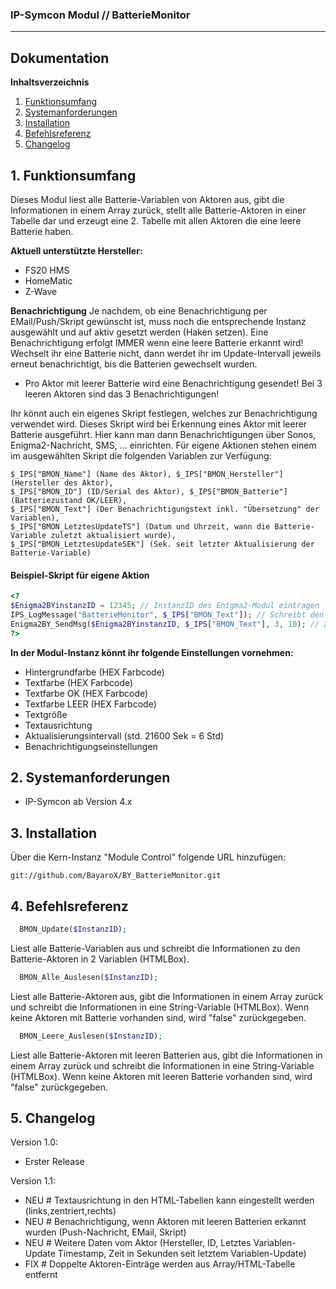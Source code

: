 ### IP-Symcon Modul // BatterieMonitor
---

## Dokumentation

**Inhaltsverzeichnis**

1. [Funktionsumfang](#1-funktionsumfang) 
2. [Systemanforderungen](#2-systemanforderungen)
3. [Installation](#3-installation)
4. [Befehlsreferenz](#4-befehlsreferenz)
5. [Changelog](#5-changelog) 

## 1. Funktionsumfang
Dieses Modul liest alle Batterie-Variablen von Aktoren aus, gibt die Informationen in einem Array zurück, stellt alle
Batterie-Aktoren in einer Tabelle dar und erzeugt eine 2. Tabelle mit allen Aktoren die eine leere Batterie haben.

**Aktuell unterstützte Hersteller:**
- FS20 HMS
- HomeMatic
- Z-Wave

**Benachrichtigung**
Je nachdem, ob eine Benachrichtigung per EMail/Push/Skript gewünscht ist, muss noch die entsprechende Instanz ausgewählt und auf aktiv
gesetzt werden (Haken setzen). Eine Benachrichtigung erfolgt IMMER wenn eine leere Batterie erkannt wird! Wechselt ihr eine Batterie nicht,
dann werdet ihr im Update-Intervall jeweils erneut benachrichtigt, bis die Batterien gewechselt wurden.
- Pro Aktor mit leerer Batterie wird eine Benachrichtigung gesendet! Bei 3 leeren Aktoren sind das 3 Benachrichtigungen!

Ihr könnt auch ein eigenes Skript festlegen, welches zur Benachrichtigung verwendet wird. Dieses Skript wird bei Erkennung eines Aktor mit
leerer Batterie ausgeführt. Hier kann man dann Benachrichtigungen über Sonos, Enigma2-Nachricht, SMS, ... einrichten.
Für eigene Aktionen stehen einem im ausgewählten Skript die folgenden Variablen zur Verfügung:
```
$_IPS["BMON_Name"] (Name des Aktor), $_IPS["BMON_Hersteller"] (Hersteller des Aktor),
$_IPS["BMON_ID"] (ID/Serial des Aktor), $_IPS["BMON_Batterie"] (Batteriezustand OK/LEER),
$_IPS["BMON_Text"] (Der Benachrichtigungstext inkl. "Übersetzung" der Variablen),
$_IPS["BMON_LetztesUpdateTS"] (Datum und Uhrzeit, wann die Batterie-Variable zuletzt aktualisiert wurde),
$_IPS["BMON_LetztesUpdateSEK"] (Sek. seit letzter Aktualisierung der Batterie-Variable)
```

#### Beispiel-Skript für eigene Aktion
```php
<?
$Enigma2BYinstanzID = 12345; // InstanzID des Enigma2-Modul eintragen
IPS_LogMessage("BatterieMonitor", $_IPS["BMON_Text"]); // Schreibt den Text ins IPS-Log (zu sehen im Meldungen-Fenster in der IPS-Console)
Enigma2BY_SendMsg($Enigma2BYinstanzID, $_IPS["BMON_Text"], 3, 10); // Zeigt 10 Sekunden lang eine Alarm-Nachricht über einen Enigma2-Receiver an
?>
```

**In der Modul-Instanz könnt ihr folgende Einstellungen vornehmen:**
- Hintergrundfarbe (HEX Farbcode)
- Textfarbe (HEX Farbcode)
- Textfarbe OK (HEX Farbcode)
- Textfarbe LEER (HEX Farbcode)
- Textgröße
- Textausrichtung
- Aktualisierungsintervall (std. 21600 Sek = 6 Std)
- Benachrichtigungseinstellungen


## 2. Systemanforderungen
- IP-Symcon ab Version 4.x

## 3. Installation
Über die Kern-Instanz "Module Control" folgende URL hinzufügen:

`git://github.com/BayaroX/BY_BatterieMonitor.git`


## 4. Befehlsreferenz
```php
  BMON_Update($InstanzID);
```
Liest alle Batterie-Variablen aus und schreibt die Informationen zu den Batterie-Aktoren in 2 Variablen (HTMLBox).

```php
  BMON_Alle_Auslesen($InstanzID);
```
Liest alle Batterie-Aktoren aus, gibt die Informationen in einem Array zurück und schreibt die Informationen in
eine String-Variable (HTMLBox). Wenn keine Aktoren mit Batterie vorhanden sind, wird "false" zurückgegeben.

```php
  BMON_Leere_Auslesen($InstanzID);
```
Liest alle Batterie-Aktoren mit leeren Batterien aus, gibt die Informationen in einem Array zurück und schreibt
die Informationen in eine String-Variable (HTMLBox). Wenn keine Aktoren mit leeren Batterie vorhanden sind,
wird "false" zurückgegeben.


## 5. Changelog
Version 1.0:
  - Erster Release
  
Version 1.1:
  - NEU # Textausrichtung in den HTML-Tabellen kann eingestellt werden (links,zentriert,rechts)
  - NEU # Benachrichtigung, wenn Aktoren mit leeren Batterien erkannt wurden (Push-Nachricht, EMail, Skript)
  - NEU # Weitere Daten vom Aktor (Hersteller, ID, Letztes Variablen-Update Timestamp, Zeit in Sekunden seit letztem Variablen-Update)
  - FIX # Doppelte Aktoren-Einträge werden aus Array/HTML-Tabelle entfernt

  
